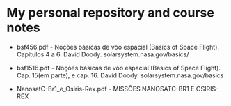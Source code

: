 # My personal repository and course notes


* bsf456.pdf - Noções básicas de vôo espacial (Basics of Space Flight). Capítulos 4 a 6. David Doody. solarsystem.nasa.gov/basics/


* bsf1516.pdf - Noções básicas de vôo espacial (Basics of Space Flight). Cap. 15(em parte), e cap. 16. David Doody. solarsystem.nasa.gov/basics


* NanosatC-Br1_e_Osiris-Rex.pdf - MISSÕES NANOSATC-BR1 E OSIRIS-REX
